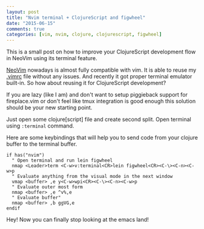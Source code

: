 ```yaml
---
layout: post
title: "Nvim terminal + ClojureScript and figwheel"
date: "2015-06-15"
comments: true
categories: [vim, nvim, clojure, clojurescript, figwheel]
---
```


This is a small post on how to improve your ClojureScript development flow in NeoVim using its terminal feature.

<!--more-->

[NeoVim](http://neovim.io/) nowadays is almost fully compatible with vim.
It is able to reuse my [.vimrc](https://github.com/Gonzih/.vim/blob/master/vimrc) file without any issues.
And recently it got proper terminal emulator built-in.
So how about reusing it for ClojureScript development?

If you are lazy (like I am) and don't want to setup piggieback support
for fireplace.vim or don't feel like tmux integration is good enough
this solution should be your new starting point.

Just open some clojure[script] file and create second split.
Open terminal using `:terminal` command.

Here are some keybindings that will help you to send code from
your clojure buffer to the terminal buffer.

```vim
if has("nvim")
  " Open terminal and run lein figwheel
  nmap <Leader>term <C-w>v:terminal<CR>lein figwheel<CR><C-\><C-n><C-w>p
  " Evaluate anything from the visual mode in the next window
  vmap <buffer> ,e y<C-w>wpi<CR><C-\><C-n><C-w>p
  " Evaluate outer most form
  nmap <buffer> ,e ^v%,e
  " Evaluate buffer"
  nmap <buffer> ,b ggVG,e
endif
```

Hey! Now you can finally stop looking at the emacs land!
